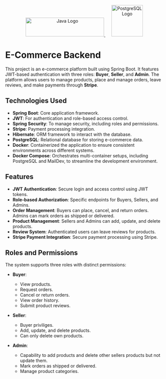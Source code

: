 <p align="center">
  <a href="https://spring.io/projects/spring-boot" target="blank">
    <img src="https://miro.medium.com/v2/resize:fit:1400/format:webp/1*BBQq8yCFxaqneypPPpx2Jw.png" height="60" width="250" alt="Java Logo" />
  </a>
  &nbsp;&nbsp;&nbsp;&nbsp; <!-- Adding 4 non-breaking spaces for separation -->
  <a  href="https://www.postgresql.org/" target="blank">
    <img src="https://upload.wikimedia.org/wikipedia/commons/thumb/2/29/Postgresql_elephant.svg/800px-Postgresql_elephant.svg.png" height="100" width="100" alt="PostgreSQL Logo">
  </a>
</p>

# E-Commerce Backend

This project is an e-commerce platform built using Spring Boot. It features JWT-based authentication with three roles: **Buyer**, **Seller**, and **Admin**. The platform allows users to manage products, place and manage orders, leave reviews, and make payments through **Stripe**.

## Technologies Used

- **Spring Boot**: Core application framework.
- **JWT**: For authentication and role-based access control.
- **Spring Security**: To manage security, including roles and permissions.
- **Stripe**: Payment processing integration.
- **Hibernate**: ORM framework to interact with the database.
- **PostgreSQL**: Relational database for storing e-commerce data.
- **Docker**: Containerized the application to ensure consistent environments across different systems.
- **Docker Compose**: Orchestrates multi-container setups, including PostgreSQL and MailDev, to streamline the development environment.

## Features

- **JWT Authentication**: Secure login and access control using JWT tokens.
- **Role-based Authorization**: Specific endpoints for Buyers, Sellers, and Admins.
- **Order Management**: Buyers can place, cancel, and return orders. Admins can mark orders as shipped or delivered.
- **Product Management**: Sellers and Admins can add, update, and delete products.
- **Review System**: Authenticated users can leave reviews for products.
- **Stripe Payment Integration**: Secure payment processing using Stripe.


## Roles and Permissions

The system supports three roles with distinct permissions:

- **Buyer**: 
  - View products.
  - Request orders.
  - Cancel or return orders.
  - View order history.
  - Submit product reviews.

- **Seller**:
  - Buyer priviliges. 
  - Add, update, and delete products.
  - Can only delete own products.
  
- **Admin**:
  - Capability to add products and delete other sellers products but not update them.
  - Mark orders as shipped or delivered.
  - Manage product categories.